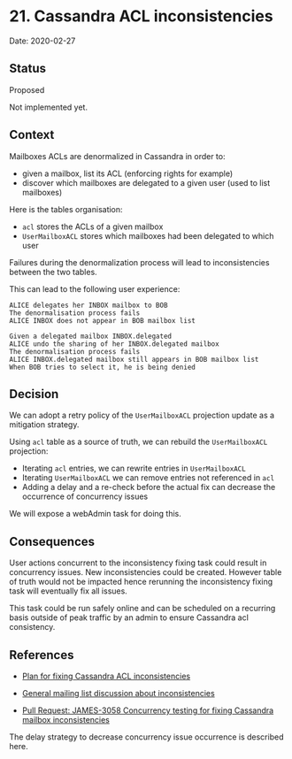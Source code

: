 # 21. Cassandra ACL inconsistencies

Date: 2020-02-27

## Status

Proposed

Not implemented yet.

## Context

Mailboxes ACLs are denormalized in Cassandra in order to:

 - given a mailbox, list its ACL (enforcing rights for example)
 - discover which mailboxes are delegated to a given user (used to list mailboxes)

Here is the tables organisation:

 - `acl` stores the ACLs of a given mailbox
 - `UserMailboxACL` stores which mailboxes had been delegated to which user

Failures during the denormalization process will lead to inconsistencies between the two tables.

This can lead to the following user experience:

```
ALICE delegates her INBOX mailbox to BOB
The denormalisation process fails
ALICE INBOX does not appear in BOB mailbox list

Given a delegated mailbox INBOX.delegated
ALICE undo the sharing of her INBOX.delegated mailbox
The denormalisation process fails
ALICE INBOX.delegated mailbox still appears in BOB mailbox list
When BOB tries to select it, he is being denied
```

## Decision

We can adopt a retry policy of the `UserMailboxACL` projection update as a mitigation strategy.

Using `acl` table as a source of truth, we can rebuild the `UserMailboxACL` projection:

 - Iterating `acl` entries, we can rewrite entries in `UserMailboxACL`
 - Iterating `UserMailboxACL` we can remove entries not referenced in `acl`
 - Adding a delay and a re-check before the actual fix can decrease the occurrence of concurrency issues

We will expose a webAdmin task for doing this.

## Consequences

User actions concurrent to the inconsistency fixing task could result in concurrency issues. New inconsistencies could be
created. However table of truth would not be impacted hence rerunning the inconsistency fixing task will eventually fix 
all issues.

This task could be run safely online and can be scheduled on a recurring basis outside of peak traffic by an admin to
ensure Cassandra acl consistency.

## References

* [Plan for fixing Cassandra ACL inconsistencies](https://github.com/linagora/james-project/pull/3125)

* [General mailing list discussion about inconsistencies](https://www.mail-archive.com/server-dev@james.apache.org/msg64432.html)

* [Pull Request: JAMES-3058 Concurrency testing for fixing Cassandra mailbox inconsistencies](https://github.com/linagora/james-project/pull/3130)

The delay strategy to decrease concurrency issue occurrence is described here.